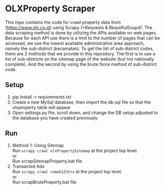 # OLXProperty Scraper
This repo contains the code for crawl property data from (https://www.olx.co.id) using Scrapy (+Requests & BeautifulSoup4). The data scraping method is done by utilizing the APIs available on web pages. Because for each API use there is a limit to the number of pages that can be accessed, we use the lowest available administrative area approach, namely the sub-district (kecamatan). To get the list of sub-district codes, there are 2 methods that we provide in this repository. The first is to use a list of sub-districts on the sitemap page of the website (but not nationally complete). And the second by using the brute force method of sub-district code.

## Setup
1) pip install -r requirements.txt
2) Create a new MySql database, then import the db.sql file so that the olxproperty table will appear
3) Open settings.py file, scroll down, and change the DB setup adjusted to the database you have created previously

## Run
1) Method-1: Using Sitemap <br>
   Run `scrapy crawl olxPropertySitemap` at the project top level.
   <br>or<br>
   Run scrapSitemapProperty.bat file
2) Transacted Ads <br>
   Run `scrapy crawl rumah123trx` at the project top level.
   <br>or<br>
   Run scrapBruteProperty.bat file
   
